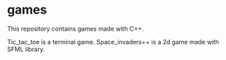 # games

This repository contains games made with C++.

Tic_tac_toe is a terminal game.
Space_invaders++ is a 2d game made with SFML library.
